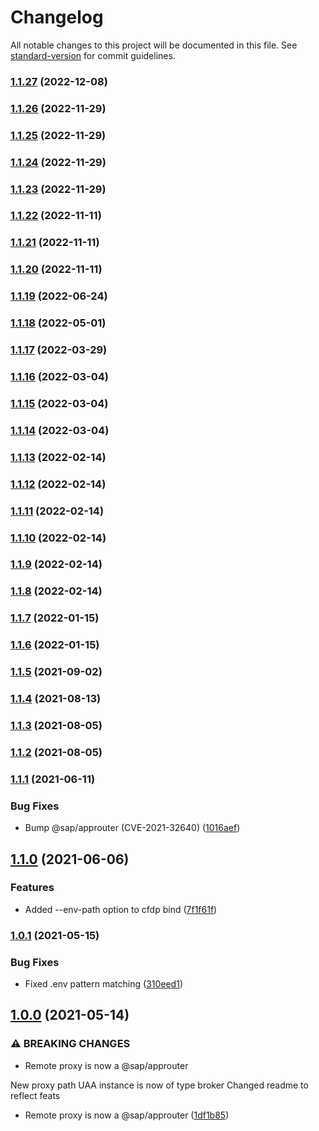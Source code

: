 # Changelog

All notable changes to this project will be documented in this file. See [standard-version](https://github.com/conventional-changelog/standard-version) for commit guidelines.

### [1.1.27](https://github.com/leo-ls/cf-destination-proxy/compare/v1.1.24...v1.1.27) (2022-12-08)

### [1.1.26](https://github.com/leo-ls/cf-destination-proxy/compare/v1.1.24...v1.1.26) (2022-11-29)

### [1.1.25](https://github.com/leo-ls/cf-destination-proxy/compare/v1.1.24...v1.1.25) (2022-11-29)

### [1.1.24](https://github.com/leo-ls/cf-destination-proxy/compare/v1.1.23...v1.1.24) (2022-11-29)

### [1.1.23](https://github.com/leo-ls/cf-destination-proxy/compare/v1.1.18...v1.1.23) (2022-11-29)

### [1.1.22](https://github.com/leo-ls/cf-destination-proxy/compare/v1.1.18...v1.1.22) (2022-11-11)

### [1.1.21](https://github.com/leo-ls/cf-destination-proxy/compare/v1.1.18...v1.1.21) (2022-11-11)

### [1.1.20](https://github.com/leo-ls/cf-destination-proxy/compare/v1.1.18...v1.1.20) (2022-11-11)

### [1.1.19](https://github.com/leo-ls/cf-destination-proxy/compare/v1.1.18...v1.1.19) (2022-06-24)

### [1.1.18](https://github.com/leo-ls/cf-destination-proxy/compare/v1.1.16...v1.1.18) (2022-05-01)

### [1.1.17](https://github.com/leo-ls/cf-destination-proxy/compare/v1.1.16...v1.1.17) (2022-03-29)

### [1.1.16](https://github.com/leo-ls/cf-destination-proxy/compare/v1.1.14...v1.1.16) (2022-03-04)

### [1.1.15](https://github.com/leo-ls/cf-destination-proxy/compare/v1.1.14...v1.1.15) (2022-03-04)

### [1.1.14](https://github.com/leo-ls/cf-destination-proxy/compare/v1.1.12...v1.1.14) (2022-03-04)

### [1.1.13](https://github.com/leo-ls/cf-destination-proxy/compare/v1.1.12...v1.1.13) (2022-02-14)

### [1.1.12](https://github.com/leo-ls/cf-destination-proxy/compare/v1.1.7...v1.1.12) (2022-02-14)

### [1.1.11](https://github.com/leo-ls/cf-destination-proxy/compare/v1.1.7...v1.1.11) (2022-02-14)

### [1.1.10](https://github.com/leo-ls/cf-destination-proxy/compare/v1.1.7...v1.1.10) (2022-02-14)

### [1.1.9](https://github.com/leo-ls/cf-destination-proxy/compare/v1.1.7...v1.1.9) (2022-02-14)

### [1.1.8](https://github.com/leo-ls/cf-destination-proxy/compare/v1.1.7...v1.1.8) (2022-02-14)

### [1.1.7](https://github.com/leo-ls/cf-destination-proxy/compare/v1.1.3...v1.1.7) (2022-01-15)

### [1.1.6](https://github.com/leo-ls/cf-destination-proxy/compare/v1.1.3...v1.1.6) (2022-01-15)

### [1.1.5](https://github.com/leo-ls/cf-destination-proxy/compare/v1.1.3...v1.1.5) (2021-09-02)

### [1.1.4](https://github.com/leo-ls/cf-destination-proxy/compare/v1.1.3...v1.1.4) (2021-08-13)

### [1.1.3](https://github.com/leo-ls/cf-destination-proxy/compare/v1.1.1...v1.1.3) (2021-08-05)

### [1.1.2](https://github.com/leo-ls/cf-destination-proxy/compare/v1.1.1...v1.1.2) (2021-08-05)

### [1.1.1](https://github.com/leo-ls/cf-destination-proxy/compare/v1.1.0...v1.1.1) (2021-06-11)


### Bug Fixes

* Bump @sap/approuter (CVE-2021-32640) ([1016aef](https://github.com/leo-ls/cf-destination-proxy/commit/1016aef567ddf5ea14da666925a8292cdf46c6e2))

## [1.1.0](https://github.com/leo-ls/cf-destination-proxy/compare/v1.0.1...v1.1.0) (2021-06-06)


### Features

* Added --env-path option to cfdp bind ([7f1f61f](https://github.com/leo-ls/cf-destination-proxy/commit/7f1f61ff63977e0ac3f9085b41d28cf189140afe))

### [1.0.1](https://github.com/leo-ls/cf-destination-proxy/compare/v1.0.0...v1.0.1) (2021-05-15)


### Bug Fixes

* Fixed .env pattern matching ([310eed1](https://github.com/leo-ls/cf-destination-proxy/commit/310eed1e0a32412139d0c171da965ccfaba1b8ae))

## [1.0.0](https://github.com/leo-ls/cf-destination-proxy/compare/v0.0.9...v1.0.0) (2021-05-14)


### ⚠ BREAKING CHANGES

* Remote proxy is now a @sap/approuter

New proxy path
UAA instance is now of type broker
Changed readme to reflect feats

* Remote proxy is now a @sap/approuter ([1df1b85](https://github.com/leo-ls/cf-destination-proxy/commit/1df1b85d0a05e6e60239e9f14202fca99ae6358f))
